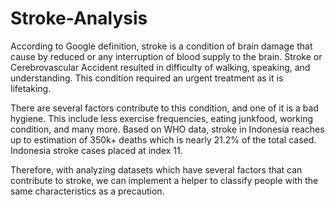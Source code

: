 # Stroke-Analysis


According to Google definition, stroke is a condition of brain damage that cause by reduced or any interruption of blood supply to the brain. Stroke or Cerebrovascular Accident resulted in difficulty of walking, speaking, and understanding. This condition required an urgent treatment as it is lifetaking.

There are several factors contribute to this condition, and one of it is a bad hygiene. This include less exercise frequencies, eating junkfood, working condition, and many more. Based on WHO data, stroke in Indonesia reaches up to estimation of 350k+ deaths which is nearly 21.2% of the total cased. Indonesia stroke cases placed at index 11.

Therefore, with analyzing datasets which have several factors that can contribute to stroke, we can implement a helper to classify people with the same characteristics as a precaution.
